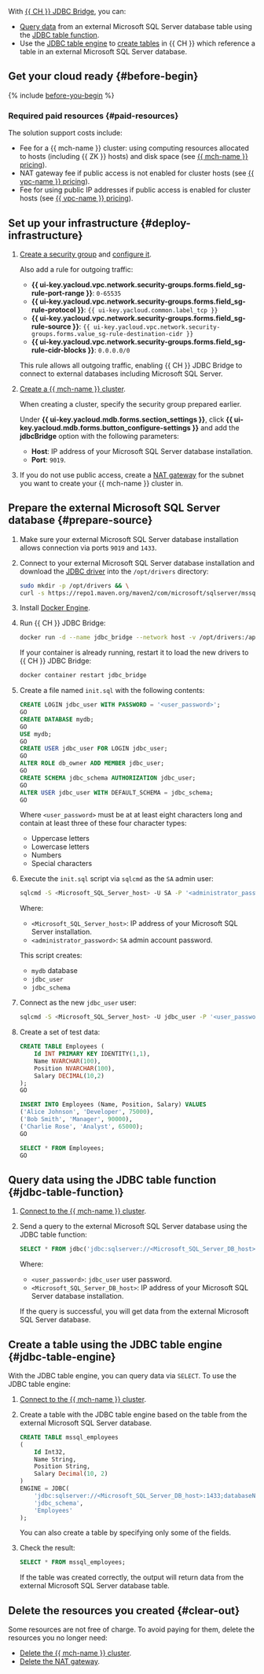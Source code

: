 With [{{ CH }} JDBC Bridge](https://clickhouse.com/docs/integrations/jdbc/jdbc-with-clickhouse), you can:

* [Query data](#jdbc-table-function) from an external Microsoft SQL Server database table using the [JDBC table function](https://clickhouse.com/docs/sql-reference/table-functions/jdbc).
* Use the [JDBC table engine](https://clickhouse.com/docs/engines/table-engines/integrations/jdbc) to [create tables](#jdbc-table-engine) in {{ CH }} which reference a table in an external Microsoft SQL Server database.

## Get your cloud ready {#before-begin}

{% include [before-you-begin](../_tutorials_includes/before-you-begin.md) %}


### Required paid resources {#paid-resources}

The solution support costs include:

* Fee for a {{ mch-name }} cluster: using computing resources allocated to hosts (including {{ ZK }} hosts) and disk space (see [{{ mch-name }} pricing](../../managed-clickhouse/pricing.md)).
* NAT gateway fee if public access is not enabled for cluster hosts (see [{{ vpc-name }} pricing](../../vpc/pricing.md)).
* Fee for using public IP addresses if public access is enabled for cluster hosts (see [{{ vpc-name }} pricing](../../vpc/pricing.md)).


## Set up your infrastructure {#deploy-infrastructure}

1. [Create a security group](../../vpc/operations/security-group-create.md) and [configure it](../../managed-clickhouse/operations/connect/index.md#configuring-security-groups).

    Also add a rule for outgoing traffic:

    * **{{ ui-key.yacloud.vpc.network.security-groups.forms.field_sg-rule-port-range }}**: `0-65535`
    * **{{ ui-key.yacloud.vpc.network.security-groups.forms.field_sg-rule-protocol }}**: `{{ ui-key.yacloud.common.label_tcp }}`
    * **{{ ui-key.yacloud.vpc.network.security-groups.forms.field_sg-rule-source }}**: `{{ ui-key.yacloud.vpc.network.security-groups.forms.value_sg-rule-destination-cidr }}`
    * **{{ ui-key.yacloud.vpc.network.security-groups.forms.field_sg-rule-cidr-blocks }}**: `0.0.0.0/0`

    This rule allows all outgoing traffic, enabling {{ CH }} JDBC Bridge to connect to external databases including Microsoft SQL Server.

1. [Create a {{ mch-name }} cluster](../../managed-clickhouse/operations/cluster-create.md).

    When creating a cluster, specify the security group prepared earlier.

    Under **{{ ui-key.yacloud.mdb.forms.section_settings }}**, click **{{ ui-key.yacloud.mdb.forms.button_configure-settings }}** and add the **jdbcBridge** option with the following parameters:

    * **Host**: IP address of your Microsoft SQL Server database installation.
    * **Port**: `9019`.

1. If you do not use public access, create a [NAT gateway](../../vpc/operations/create-nat-gateway.md) for the subnet you want to create your {{ mch-name }} cluster in.

## Prepare the external Microsoft SQL Server database {#prepare-source}

1. Make sure your external Microsoft SQL Server database installation allows connection via ports `9019` and `1433`.

1. Connect to your external Microsoft SQL Server database installation and download the [JDBC driver](https://mvnrepository.com/artifact/com.microsoft.sqlserver/mssql-jdbc) into the `/opt/drivers` directory:

    ```bash
    sudo mkdir -p /opt/drivers && \
    curl -s https://repo1.maven.org/maven2/com/microsoft/sqlserver/mssql-jdbc/ | grep -oP '(?<=href=")[^"]+(?=/")' | grep 'jre8$' | grep -v 'preview' | sort -V | tail -n1 | xargs -I{} bash -c 'ver="{}"; file=$(curl -s https://repo1.maven.org/maven2/com/microsoft/sqlserver/mssql-jdbc/$ver/ | grep -oP "(?<=href=\")[^\"]+\.jar" | grep -vE "javadoc|sources" | head -n1); sudo curl -o /opt/drivers/$file https://repo1.maven.org/maven2/com/microsoft/sqlserver/mssql-jdbc/$ver/$file'
    ```

1. Install [Docker Engine](https://docs.docker.com/engine/install/).

1. Run {{ CH }} JDBC Bridge:

    ```bash
    docker run -d --name jdbc_bridge --network host -v /opt/drivers:/app/drivers clickhouse/jdbc-bridge
    ```

    If your container is already running, restart it to load the new drivers to {{ CH }} JDBC Bridge:

    ```bash
    docker container restart jdbc_bridge
    ```

1. Create a file named `init.sql` with the following contents:

    ```sql
    CREATE LOGIN jdbc_user WITH PASSWORD = '<user_password>';
    GO
    CREATE DATABASE mydb;
    GO
    USE mydb;
    GO
    CREATE USER jdbc_user FOR LOGIN jdbc_user;
    GO
    ALTER ROLE db_owner ADD MEMBER jdbc_user;
    GO
    CREATE SCHEMA jdbc_schema AUTHORIZATION jdbc_user;
    GO
    ALTER USER jdbc_user WITH DEFAULT_SCHEMA = jdbc_schema;
    GO
    ```

    Where `<user_password>` must be at at least eight characters long and contain at least three of these four character types:

    * Uppercase letters
    * Lowercase letters
    * Numbers
    * Special characters

1. Execute the `init.sql` script via `sqlcmd` as the `SA` admin user:

    ```bash
    sqlcmd -S <Microsoft_SQL_Server_host> -U SA -P '<administrator_password>' -i init.sql
    ```

    Where:
    
    * `<Microsoft_SQL_Server_host>`: IP address of your Microsoft SQL Server installation.
    * `<administrator_password>`: `SA` admin account password.

    This script creates:
    
    * `mydb` database
    * `jdbc_user`
    * `jdbc_schema`

1. Connect as the new `jdbc_user` user:

    ```bash
    sqlcmd -S <Microsoft_SQL_Server_host> -U jdbc_user -P '<user_password>' -i init.sql
    ```

1. Create a set of test data:

    ```sql
    CREATE TABLE Employees (
        Id INT PRIMARY KEY IDENTITY(1,1),
        Name NVARCHAR(100),
        Position NVARCHAR(100),
        Salary DECIMAL(10,2)
    );
    GO

    INSERT INTO Employees (Name, Position, Salary) VALUES
    ('Alice Johnson', 'Developer', 75000),
    ('Bob Smith', 'Manager', 90000),
    ('Charlie Rose', 'Analyst', 65000);
    GO

    SELECT * FROM Employees;
    GO
    ```

## Query data using the JDBC table function {#jdbc-table-function}

1. [Connect to the {{ mch-name }} cluster](../../managed-clickhouse/operations/connect/index.md).

1. Send a query to the external Microsoft SQL Server database using the JDBC table function:

    ```sql
    SELECT * FROM jdbc('jdbc:sqlserver://<Microsoft_SQL_Server_DB_host>:1433;databaseName=mydb;user=jdbc_user;password=<user_password>;encrypt=false;', 'jdbc_schema', 'Employees')
    ```

    Where:

    * `<user_password>`: `jdbc_user` user password.
    * `<Microsoft_SQL_Server_DB_host>`: IP address of your Microsoft SQL Server database installation.

    If the query is successful, you will get data from the external Microsoft SQL Server database.

## Create a table using the JDBC table engine {#jdbc-table-engine}

With the JDBC table engine, you can query data via `SELECT`. To use the JDBC table engine:

1. [Connect to the {{ mch-name }} cluster](../../managed-clickhouse/operations/connect/index.md).

1. Create a table with the JDBC table engine based on the table from the external Microsoft SQL Server database.

    ```sql
    CREATE TABLE mssql_employees
    (
        Id Int32,
        Name String,
        Position String,
        Salary Decimal(10, 2)
    )
    ENGINE = JDBC(
        'jdbc:sqlserver://<Microsoft_SQL_Server_DB_host>:1433;databaseName=mydb;user=jdbc_user;password=<user_password>;encrypt=false;',
        'jdbc_schema',
        'Employees'
    );
    ```

    You can also create a table by specifying only some of the fields.

1. Check the result:

    ```sql
    SELECT * FROM mssql_employees;
    ```

    If the table was created correctly, the output will return data from the external Microsoft SQL Server database table.

## Delete the resources you created {#clear-out}

Some resources are not free of charge. To avoid paying for them, delete the resources you no longer need:

* [Delete the {{ mch-name }} cluster](../../managed-clickhouse/operations/cluster-delete.md).
* [Delete the NAT gateway](../../vpc/operations/delete-nat-gateway.md).
